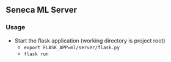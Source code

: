 ## Seneca ML Server

### Usage
* Start the flask application (working directory is project root)
    * `export FLASK_APP=ml/server/flask.py`
    * `flask run`